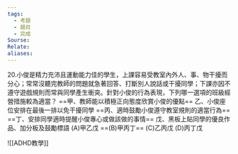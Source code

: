 ```yaml
---
tags:
  - 考題
  - 題目
  - 完成
Sourse: 
Relate: 
aliases:
---
```

20.小俊是精力充沛且運動能力佳的學生，上課容易受教室內外人、事、物干擾而分心；常常沒聽完教師的問題就急著回答、打斷別人說話或干擾同學；下課亦因不遵守遊戲規則而常與同學產生衝突。針對小俊的行為表現，下列哪一選項的班級經營措施較為適當？
==甲、教師能以積極正向態度欣賞小俊的優點==
乙、小俊座位安排在最後一排以免干擾同學
==丙、適時鼓勵小俊遵守教室規則的適當行為==
==丁、安排同學適時提醒小俊專心或做該做的事情==
戊、黑板上貼同學的優良作品、加分板及鼓勵標語
(A)甲乙戊 ==(B)甲丙丁== (C)乙丙戊 (D)丙丁戊


![[ADHD教學]]